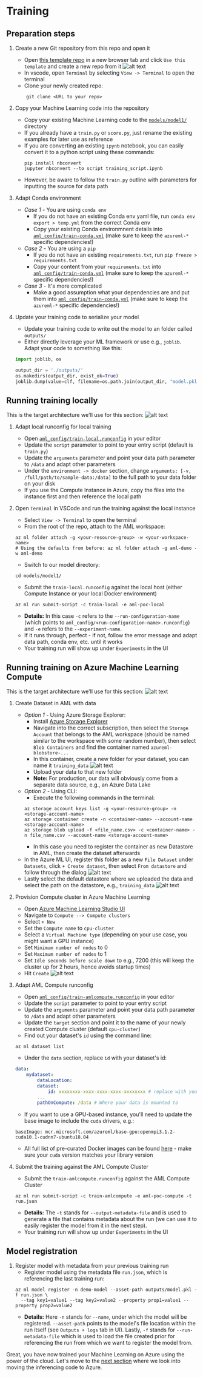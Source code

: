 # Training

## Preparation steps

1. Create a new Git repository from this repo and open it
    * Open [this template repo](https://github.com/microsoft/aml-acceleration-template) in a new browser tab and click `Use this template` and create a new repo from it
    ![alt text](media/01-create_new_repo.png "Create new Git Repo")
    * In vscode, open `Terminal` by selecting `View -> Terminal` to open the terminal
    * Clone your newly created repo:
    ```
        git clone <URL to your repo>
    ```

1. Copy your Machine Learning code into the repository
    * Copy your existing Machine Learning code to the [`models/model1/`](../models/model1/) directory
    * If you already have a `train.py` or `score.py`, just rename the existing examples for later use as reference
    * If you are converting an existing `ipynb` notebook, you can easily convert it to a python script using these commands:
        ```
        pip install nbconvert
        jupyter nbconvert --to script training_script.ipynb 
        ```
    * However, be aware to follow the `train.py` outline with parameters for inputting the source for data path

1. Adapt Conda environment
    * *Case 1* - You are using `conda env`
        * If you do not have an existing Conda env yaml file, run `conda env export > temp.yml` from the correct Conda env
        * Copy your existing Conda environmnent details into [`aml_config/train-conda.yml`](../models/model1/aml_config/train-conda.yml) (make sure to keep the `azureml-*` specific dependencies!)
    * *Case 2* - You are using a `pip`
        * If you do not have an existing `requirements.txt`, run `pip freeze > requirements.txt`
        * Copy your content from your `requirements.txt` into [`aml_config/train-conda.yml`](../models/model1/aml_config/train-conda.yml) (make sure to keep the `azureml-*` specific dependencies!)
    * *Case 3* - It's more complicated
        * Make a good assumption what your dependencies are and put them into [`aml_config/train-conda.yml`](../models/model1/aml_config/train-conda.yml) (make sure to keep the `azureml-*` specific dependencies!)

1. Update your training code to serialize your model
    * Update your training code to write out the model to an folder called `outputs/`
    * Either directly leverage your ML framework or use e.g., `joblib`. Adapt your code to something like this:
    ```python
    import joblib, os

    output_dir = './outputs/'
    os.makedirs(output_dir, exist_ok=True)
    joblib.dump(value=clf, filename=os.path.join(output_dir, "model.pkl"))
    ```

## Running training locally

This is the target architecture we'll use for this section:
![alt text](media/01-local_training.png "Local Training Architecture")

1. Adapt local runconfig for local training
    * Open [`aml_config/train-local.runconfig`](../models/model1/aml_config/train-local.runconfig) in your editor
    * Update the `script` parameter to point to your entry script (default is `train.py`)
    * Update the `arguments` parameter and point your data path parameter to `/data` and adapt other parameters
    * Under the `environment -> docker` section, change `arguments: [-v, /full/path/to/sample-data:/data]` to the full path to your data folder on your disk
    * If you use the Compute Instance in Azure, copy the files into the instance first and then reference the local path

1. Open `Terminal` in VSCode and run the training against the local instance
    * Select `View -> Terminal` to open the terminal
    * From the root of the repo, attach to the AML workspace:
    ```
    az ml folder attach -g <your-resource-group> -w <your-workspace-name>
    # Using the defaults from before: az ml folder attach -g aml-demo -w aml-demo
    ```
    * Switch to our model directory:
    ```
    cd models/model1/
    ```
    * Submit the `train-local.runconfig` against the local host (either Compute Instance or your local Docker environment)
    ```
    az ml run submit-script -c train-local -e aml-poc-local
    ```
    * **Details:** In this case `-c` refers to the `--run-configuration-name` (which points to `aml_config/<run-configuration-name>.runconfig`) and `-e` refers to the `--experiment-name`.
    * If it runs through, perfect - if not, follow the error message and adapt data path, conda env, etc. until it works
    * Your training run will show up under `Experiments` in the UI

## Running training on Azure Machine Learning Compute

This is the target architecture we'll use for this section:
![alt text](media/01-remote_training.png "Remote Training Architecture")

1. Create Dataset in AML with data
    * *Option 1* - Using Azure Storage Explorer:
        * Install [Azure Storage Explorer](https://azure.microsoft.com/en-us/features/storage-explorer/)
        * Navigate into the correct subscription, then select the `Storage Account` that belongs to the AML workspace (should be named similar to the workspace with some random number), then select `Blob Containers` and find the container named `azureml-blobstore-...`
        * In this container, create a new folder for your dataset, you can name it `training_data`
        ![alt text](media/01-create_new_folder.png "Create new folder")       
        * Upload your data to that new folder
        * **Note:** For production, our data will obviously come from a separate data source, e.g., an Azure Data Lake
    * *Option 2* - Using CLI:
        * Execute the following commands in the terminal:
        ```
        az storage account keys list -g <your-resource-group> -n <storage-account-name>
        az storage container create -n <container-name> --account-name <storage-account-name>
        az storage blob upload -f <file_name.csv> -c <container-name> -n file_name.csv --account-name <storage-account-name>
        ```
        * In this case you need to register the container as new Datastore in AML, then create the dataset afterwards
    * In the Azure ML UI, register this folder as a new `File Dataset` under `Datasets`, click `+ Create dataset`, then select `From datastore` and follow through the dialog
    ![alt text](media/01-create_dataset.png "Create new dataset")
    * Lastly select the default datastore where we uploaded the data and select the path on the datastore, e.g., `training_data`
    ![alt text](media/01-define_dataset.png "Define the new dataset")
    

1. Provision Compute cluster in Azure Machine Learning
    * Open [Azure Machine Learning Studio UI](https://ml.azure.com)
    * Navigate to `Compute --> Compute clusters`
    * Select `+ New`
    * Set the `Compute name` to `cpu-cluster`
    * Select a `Virtual Machine type` (depending on your use case, you might want a GPU instance)
    * Set `Minimum number of nodes` to 0
    * Set `Maximum number of nodes` to 1
    * Set `Idle seconds before scale down` to e.g., 7200 (this will keep the cluster up for 2 hours, hence avoids startup times)
    * Hit `Create`
    ![alt text](media/01-create_cluster.png "Create Compute Cluster")

1. Adapt AML Compute runconfig
    * Open [`aml_config/train-amlcompute.runconfig`](../models/model1/aml_config/train-amlcompute.runconfig) in your editor
    * Update the `script` parameter to point to your entry script
    * Update the `arguments` parameter and point your data path parameter to `/data` and adapt other parameters
    * Update the `target` section and point it to the name of your newly created Compute cluster (default `cpu-cluster`)
    * Find out your dataset's `id` using the command line:
    ```
    az ml dataset list
    ```
    * Under the `data` section, replace `id` with your dataset's id:
    ```yaml
    data:
        mydataset:
            dataLocation:
            dataset:
                id: xxxxxxxx-xxxx-xxxx-xxxx-xxxxxxxx # replace with your dataset's id
            ...
            pathOnCompute: /data # Where your data is mounted to
    ```
    * If you want to use a GPU-based instance, you'll need to update the base image to include the `cuda` drivers, e.g.:
    ```
    baseImage: mcr.microsoft.com/azureml/base-gpu:openmpi3.1.2-cuda10.1-cudnn7-ubuntu18.04
    ```
    * All full list of pre-curated Docker images can be found [here](https://github.com/Azure/AzureML-Containers#featured-tags) - make sure your `cuda` version matches your library version

1. Submit the training against the AML Compute Cluster
    * Submit the `train-amlcompute.runconfig` against the AML Compute Cluster
    ```
    az ml run submit-script -c train-amlcompute -e aml-poc-compute -t run.json
    ```
    * **Details:** The `-t` stands for `--output-metadata-file` and is used to generate a file that contains metadata about the run (we can use it to easily register the model from it in the next step).
    * Your training run will show up under `Experiments` in the UI

## Model registration

1. Register model with metadata from your previous training run
    * Register model using the metadata file `run.json`, which is referencing the last training run:
    ```
    az ml model register -n demo-model --asset-path outputs/model.pkl -f run.json \
      --tag key1=value1 --tag key2=value2 --property prop1=value1 --property prop2=value2
    ```
    * **Details:** Here `-n` stands for `--name`, under which the model will be registered. `--asset-path` points to the model's file location within the run itself (see `Outputs + logs` tab in UI). Lastly, `-f` stands for `--run-metadata-file` which is used to load the file created prior for referencing the run from which we want to register the model from.

Great, you have now trained your Machine Learning on Azure using the power of the cloud. Let's move to the [next section](02-inferencing.md) where we look into moving the inferencing code to Azure.